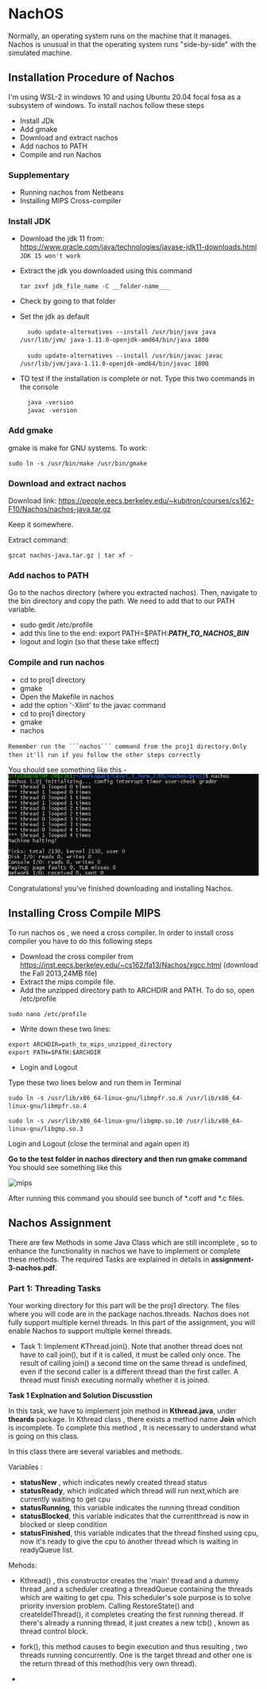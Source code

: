# NachOS

Normally, an operating system runs on the machine that it manages. Nachos is unusual in that the operating system runs "side-by-side" with the simulated machine.

## Installation Procedure of Nachos

I'm using WSL-2 in windows 10 and using Ubuntu 20.04 focal fosa as a subsystem of windows.
To install nachos follow these steps

- Install JDk
- Add gmake
- Download and extract nachos
- Add nachos to PATH
- Compile and run Nachos

### **Supplementary**

- Running nachos from Netbeans
- Installing MIPS Cross-compiler


### Install JDK

- Download the jdk 11 from:
  https://www.oracle.com/java/technologies/javase-jdk11-downloads.html  
  ``JDK 15 won't work``
- Extract the jdk you downloaded using this command
  
    ```
    tar zxvf jdk_file_name -C __folder-name___
    ```

- Check by going to that folder
- Set the jdk as default
  ```
    sudo update-alternatives --install /usr/bin/java java /usr/lib/jvm/ java-1.11.0-openjdk-amd64/bin/java 1800 

    sudo update-alternatives --install /usr/bin/javac javac /usr/lib/jvm/java-1.11.0-openjdk-amd64/bin/javac 1800
  ```
- TO test if the installation is complete or not. Type this two commands in the console
  ```
    java -version
    javac -version
  ```
### Add gmake
gmake is make for GNU systems. To work:
```
sudo ln -s /usr/bin/make /usr/bin/gmake
```

### Download and extract nachos
Download link: https://people.eecs.berkeley.edu/~kubitron/courses/cs162-F10/Nachos/nachos-java.tar.gz

Keep it somewhere.

Extract command:
```
gzcat nachos-java.tar.gz | tar xf -
```

### Add nachos to PATH
Go to the nachos directory (where you extracted nachos). Then, navigate to the bin directory and copy the path. We need to add that to our PATH variable.
- sudo gedit /etc/profile
- add this line to the end: export PATH=$PATH:___PATH_TO_NACHOS_BIN___
- logout and login (so that these take effect)

### Compile and run nachos
- cd to proj1 directory
- gmake
- Open the Makefile in nachos
- add the option '-Xlint' to the javac command
- cd to proj1 directory
- gmake
- nachos

``Remember run the ```nachos``` command from the proj1 directory.Only then it'll run if you follow the other steps correctly``

You should see something like this -
![nachos](ReadmeImages/nachos.png)

Congratulations! you've finished downloading and installing Nachos.

## Installing Cross Compile MIPS

To run nachos os , we need a cross compiler. In order to install cross compiler you have to do this following steps

- Download the cross compiler from https://inst.eecs.berkeley.edu/~cs162/fa13/Nachos/xgcc.html (download the Fall 2013,24MB file)
- Extract the mips compile file.
- Add the unzipped directory path to ARCHDIR and PATH. To do so, open /etc/profile
```
sudo nano /etc/profile
```
- Write down these two lines:
```
export ARCHDIR=path_to_mips_unzipped_directory
export PATH=$PATH:$ARCHDIR
```
- Login and Logout

Type these two lines below and run them in Terminal
```
sudo ln -s /usr/lib/x86_64-linux-gnu/libmpfr.so.6 /usr/lib/x86_64-linux-gnu/libmpfr.so.4
```
```
sudo ln -s /usr/lib/x86_64-linux-gnu/libgmp.so.10 /usr/lib/x86_64-linux-gnu/libgmp.so.3
```
Login and Logout (close the terminal and again open it)

**Go to the test folder in nachos directory and then run gmake command**
You should see something like this

![mips](ReadmeImages/mips.gif)

After running this command you should see bunch of *.coff and *.c files.

## Nachos Assignment

There are few Methods in some Java Class which are still incomplete , so to enhance the functionality in nachos we have to implement or complete these methods. The required Tasks are explained in details in **assignment-3-nachos.pdf**.

### Part 1: Threading Tasks

Your working directory for this part will be the proj1 directory. The files where you will code are in the
package nachos.threads. Nachos does not fully support multiple kernel threads. In this part of the
assignment, you will enable Nachos to support multiple kernel threads.

- Task 1: Implement KThread.join(). Note that another thread does not have to call join(),
but if it is called, it must be called only once. The result of calling join() a second time on the
same thread is undefined, even if the second caller is a different thread than the first caller. A
thread must finish executing normally whether it is joined.

**Task 1 Explnation and Solution Discusstion**

In this task, we have to implement join method in **Kthread.java**, under **theards** package.
In Kthread class , there exists a method name **Join** which is incomplete. To complete this method , It is necessary to understand what is going on this class.

In this class there are several variables and methods.

Variables :
- **statusNew** , which indicates newly created thread status
- **statusReady**, which indicated which thread will run next,which are currently waiting to get cpu
- **statusRunning**, this variable indicates the running thread condition
- **statusBlocked**, this variable indicates that the currentthread is now in blocked or sleep condition
- **statusFinished**, this variable indicates that the thread finshed using cpu, now it's ready to give the cpu to another thread which is waiting in readyQueue list.

Mehods:

- Kthread() , this constructor creates the 'main' thread and a dummy thread ,and a scheduler creating a threadQueue containing the threads which are waiting to get cpu. This scheduler's sole purpose is to solve priority inversion problem. Calling RestoreState() and createIdelThread(), it completes creating the first running theread. If there's already a running thread, it just creates a new tcb() , known as thread control block.

- fork(), this method causes to begin execution and thus resulting , two threads running concurrently. One is the target thread and other one is the return thread of this method(his very own thread).

- 